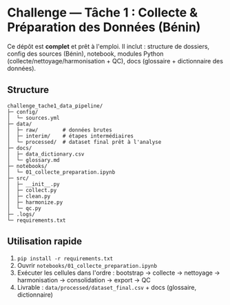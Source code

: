 # Challenge — Tâche 1 : Collecte & Préparation des Données (Bénin)

Ce dépôt est **complet** et prêt à l'emploi. Il inclut : structure de dossiers, config des sources (Bénin),
notebook, modules Python (collecte/nettoyage/harmonisation + QC), docs (glossaire + dictionnaire des données).

## Structure
```
challenge_tache1_data_pipeline/
├─ config/
│  └─ sources.yml
├─ data/
│  ├─ raw/        # données brutes
│  ├─ interim/    # étapes intermédiaires
│  └─ processed/  # dataset final prêt à l'analyse
├─ docs/
│  ├─ data_dictionary.csv
│  └─ glossary.md
├─ notebooks/
│  └─ 01_collecte_preparation.ipynb
├─ src/
│  ├─ __init__.py
│  ├─ collect.py
│  ├─ clean.py
│  ├─ harmonize.py
│  └─ qc.py
├─ .logs/
└─ requirements.txt
```

## Utilisation rapide
1. `pip install -r requirements.txt`
2. Ouvrir `notebooks/01_collecte_preparation.ipynb`
3. Exécuter les cellules dans l'ordre : bootstrap → collecte → nettoyage → harmonisation → consolidation → export → QC
4. Livrable : `data/processed/dataset_final.csv` + docs (glossaire, dictionnaire)

